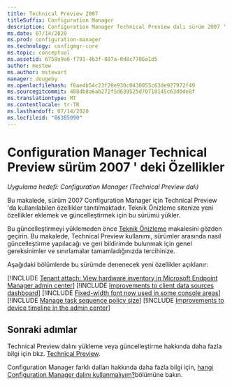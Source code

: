 ```yaml
---
title: Technical Preview 2007
titleSuffix: Configuration Manager
description: Configuration Manager Technical Preview dalı sürüm 2007 ' de bulunan yeni özellikler hakkında bilgi edinin.
ms.date: 07/14/2020
ms.prod: configuration-manager
ms.technology: configmgr-core
ms.topic: conceptual
ms.assetid: 6759a9a6-f791-4b3f-887a-8d8c7786a1d5
author: mestew
ms.author: mstewart
manager: dougeby
ms.openlocfilehash: f6ae4b54c23f20e930c0430055c63de927972f49
ms.sourcegitcommit: 488db8a6ab272f5d639525d70718145c63d0de8f
ms.translationtype: MT
ms.contentlocale: tr-TR
ms.lasthandoff: 07/14/2020
ms.locfileid: "86385090"
---
```

# <a name="features-in-configuration-manager-technical-preview-version-2007"></a>Configuration Manager Technical Preview sürüm 2007 ' deki Özellikler

*Uygulama hedefi: Configuration Manager (Technical Preview dalı)*

Bu makalede, sürüm 2007 Configuration Manager için Technical Preview 'da kullanılabilen özellikler tanıtılmaktadır. Teknik Önizleme sitenize yeni özellikler eklemek ve güncelleştirmek için bu sürümü yükler.

Bu güncelleştirmeyi yüklemeden önce [Teknik Önizleme](../technical-preview.md) makalesini gözden geçirin. Bu makalede, Technical Preview kullanımı, sürümler arasında nasıl güncelleştirme yapılacağı ve geri bildirimde bulunmak için genel gereksinimler ve sınırlamalar tamamladığınızda tercihinize.

Aşağıdaki bölümlerde bu sürümde denenecek yeni özellikler açıklanır:

<!-- [!INCLUDE [Example feature name](includes/2007/1234567.md)] -->

[!INCLUDE [Tenant attach: View hardware inventory in Microsoft Endpoint Manager admin center](includes/2007/6479284.md)]
[!INCLUDE [Improvements to client data sources dashboard](includes/2007/7102084.md)]
[!INCLUDE [Fixed-width font now used in some console areas](includes/2007/7632637.md)]
[!INCLUDE [Manage task sequence policy size](includes/2007/6888853.md)]
[!INCLUDE [Improvements to device timeline in the admin center](includes/2007/7141381.md)]

<!--
## General known issues

[!INCLUDE [Azure AD authentication doesn't work](includes/2007/known-issue-7569264.md)]
-->

## <a name="next-steps"></a>Sonraki adımlar

Technical Preview dalını yükleme veya güncelleştirme hakkında daha fazla bilgi için bkz. [Technical Preview](../technical-preview.md).

Configuration Manager farklı dalları hakkında daha fazla bilgi için, [hangi Configuration Manager dalını kullanmalıyım?](../../understand/which-branch-should-i-use.md)bölümüne bakın.
